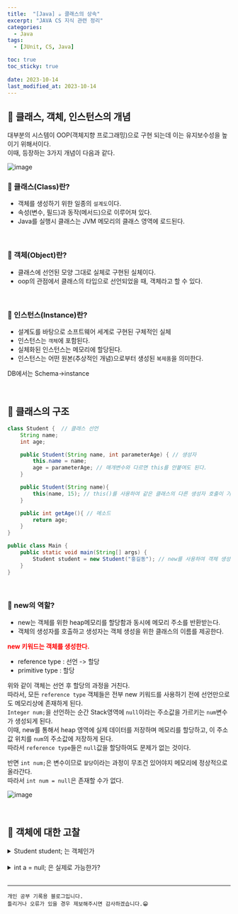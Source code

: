 ```yaml
---
title:  "[Java] ☕ 클래스의 상속"
excerpt: "JAVA CS 지식 관련 정리"
categories:
  - Java
tags:
  - [JUnit, CS, Java]

toc: true
toc_sticky: true
 
date: 2023-10-14
last_modified_at: 2023-10-14
---
```


## 📖 클래스, 객체, 인스턴스의 개념

대부분의 시스템이 OOP(객체지향 프로그래밍)으로 구현 되는데 이는 유지보수성을 높이기 위해서이다.  
이때, 등장하는 3가지 개념이 다음과 같다.  

![image](https://github.com/yyechan0602/yyechan0602.github.io/assets/37824506/e5e4aebd-a9e8-44a5-a583-eaa8b12191e9)


### 🍄 클래스(Class)란?

- 객체를 생성하기 위한 일종의 `설계도`이다.
- 속성(변수, 필드)과 동작(메서드)으로 이루어져 있다.
- Java를 실행시 클래스는 JVM 메모리의 클래스 영역에 로드된다.

<br>

### 🍄 객체(Object)란?

- 클래스에 선언된 모양 그대로 실체로 구현된 실체이다.
- oop의 관점에서 클래스의 타입으로 선언되었을 때, 객체라고 할 수 있다.

<br>

### 🍄 인스턴스(Instance)란?

- 설계도를 바탕으로 소프트웨어 세계로 구현된 구체적인 실체
- 인스턴스는 `객체`에 포함된다.
- 실체화된 인스턴스는 메모리에 할당된다.
- 인스턴스는 어떤 원본(추상적인 개념)으로부터 생성된 `복제품`을 의미한다.

DB에서는 Schema->instance

<br>

## 📖 클래스의 구조

```java
class Student {  // 클래스 선언
    String name;
    int age;

    public Student(String name, int parameterAge) { // 생성자
        this.name = name; 
        age = parameterAge; // 매개변수와 다르면 this를 안붙여도 된다.
    }

    public Student(String name){ 
        this(name, 15); // this()를 사용하여 같은 클래스의 다른 생성자 호출이 가능하다.
    }

    public int getAge(){ // 메소드
        return age;
    }
}

public class Main {
    public static void main(String[] args) {
        Student student = new Student("홍길동"); // new를 사용하여 객체 생성 후 초기화해준다.
    }
}
```

<br>

### 🍄 new의 역할?

- new는 객체를 위한 heap메모리를 할당함과 동시에 메모리 주소를 반환받는다.  
- 객체의 생성자를 호출하고 생성자는 객체 생성을 위한 클래스의 이름를 제공한다.  

<span style="color:red">**new 키워드는 객체를 생성한다.** </span>  

- reference type : 선언 -> 할당  
- primitive type : 할당  

위와 같이 객체는 선언 후 할당의 과정을 거친다.  
따라서, 모든 `reference type` 객체들은 전부 new 키워드를 사용하기 전에 선언만으로도 메모리상에 존재하게 된다.  
`Integer num;`을 선언하는 순간 Stack영역에 `null`이라는 주소값을 가르키는 `num`변수가 생성되게 된다.  
이때, new를 통해서 heap 영역에 실제 데이터를 저장하며 메모리를 할당하고, 이 주소값 위치를 `num`의 주소값에 저장하게 된다.  
따라서 `reference type`들은 `null`값을 할당하여도 문제가 없는 것이다.  

반면 `int num;`은 변수이므로 `할당`이라는 과정이 무조건 있어야지 메모리에 정상적으로 올라간다.  
따라서 `int num = null`은 존재할 수가 없다.  

![image](https://github.com/yyechan0602/yyechan0602.github.io/assets/37824506/e8db026e-6efc-49b0-954b-0c20e8db5a9a)

<br>

## 📖 객체에 대한 고찰


<details>
<summary>Student student; 는 객체인가</summary>
<div markdown="1">  

<details>
<summary>만약 Student student가 객체가 아니라면 Student student=null; 는 객체인가</summary>
<div markdown="1">
 
<br>

<span style="color:red">**둘다 객체이다.** </span>  

첫번째 경우는 객체를 선언한 후 초기화를 하지 않은 경우이고, 두번째, 경우는 객체 선언후 초기화를 해 준 경우이다.  

![image](https://github.com/yyechan0602/yyechan0602.github.io/assets/37824506/637f961b-3c28-49a5-bb13-fbacad3b84bf)

위와 같이 첫 번째는 객체이지만 초기화를 하지 않아서 정상적으로 작동하지 않는 모습이고, 두 번째는 null로 초기화가 되어있기 때문에 제대로 작동하는 모습이다.  

</div>
</details>

</div>
</details>

<!--

-->

<br>

<details>
<summary>int a = null; 은 실제로 가능한가?</summary>
<div markdown="1">

<details>
<summary> null은 객체인가? </summary>
<div markdown="1">

<br>

Java에서 공참조(힙에 실제로 참조되는 object가 없는 참조)의 경우는 당연히 객체가 붙어 있지 않다. 그러나, Java API 레퍼런스의 NullPointerException 항에는 다음과 같이 기술되어 있다.

"object가 필요한 경우 application이 null을 사용하려고 하면 throw된다. 가령 다음과 같은 경우이다."
null object의 instance method 호출
null object의 field(member variables)에 대한 액세스 또는 그 값의 변경
null의 길이를 배열처럼 취득할 경우
null의 slot을 배열처럼 액세스 또는 수정
null을 Throwable처럼 throw 할 경우

위에서 null object라는 말이 등장하는데 이는 공참조에 객체가 붙어 있지 않은 것이 아니라 null을 가리키는 객체라고 볼수 있다. 즉, 공참조라는 것은 JVM에서 봤을때 아무것도 참조하지 않는것이 아니라 null이라고 하는 object를 참조하고 있는것이다. 그러나 JSL 4.3.1에서는 다음과 같이 나와있다.

"참조값(reference)은 이러한 객체의 포인터나 어떤 객체도 참조하지 않는 특수한 null참조가 된다"

즉, 공참조는 어떤 객체도 참조하지 않는다고 단정하고 있다. 하지만 '==' 연산에 있어 두개의 객체가 모두 null이거나 동일한 객체 또는 배열 참조의 경우 true라고 되어있는것으로 봐서 서로 다른 두 객체가 동일한 null을 참조하고 있으므로 true가 된것이 아닌가 하는 생각을 할 수 있다.

즉, null이 Object의 instance 형태는 아니지만 개념적으로 봤을때 null도 object라고 봐야 하지 않을까?

[출처](https://cosmosnet.tistory.com/entry/%EA%B0%9C%EB%B0%9C%EC%9E%90%EA%B0%80-%EB%86%93%EC%B9%98%EA%B8%B0-%EC%89%AC%EC%9A%B4-%EC%9E%90%EB%B0%94%EC%9D%98-%EA%B8%B0%EB%B3%B8%EC%9B%90%EB%A6%AC)

</div>
</details>

</div>
</details>


<br>

***
    개인 공부 기록용 블로그입니다.
    틀리거나 오류가 있을 경우 제보해주시면 감사하겠습니다.😁